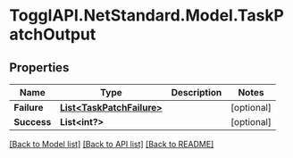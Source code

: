 # TogglAPI.NetStandard.Model.TaskPatchOutput
## Properties

Name | Type | Description | Notes
------------ | ------------- | ------------- | -------------
**Failure** | [**List&lt;TaskPatchFailure&gt;**](TaskPatchFailure.md) |  | [optional] 
**Success** | **List&lt;int?&gt;** |  | [optional] 

[[Back to Model list]](../README.md#documentation-for-models) [[Back to API list]](../README.md#documentation-for-api-endpoints) [[Back to README]](../README.md)


